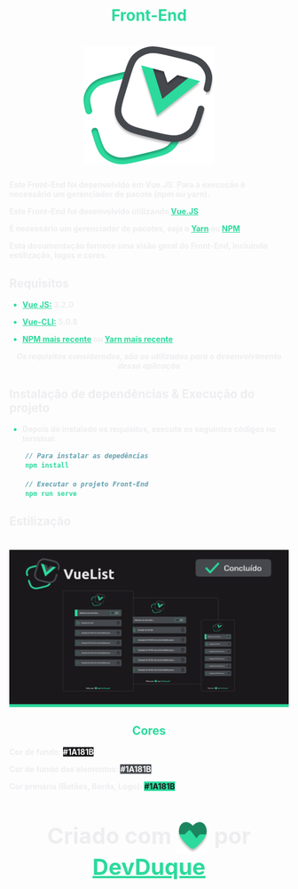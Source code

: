 <h1 align="center"> Front-End </h1>

<h1 align="center">

![Logo](./public/logo.png)

</h1>

Este Front-End foi desenvolvido em Vue.JS. Para a execução é necessário um gerenciador de pacote (npm ou yarn).

<p> Este Front-End foi desenvolvido utilizando <a href="https://br.vuejs.org/">Vue.JS</a></p>

<p> É necessário um gerenciador de pacotes, seja o <a href="https://yarnpkg.com/">Yarn</a> ou <a href="https://www.npmjs.com/">NPM</a> </p>

<p> Esta documentação fornece uma visão geral do Front-End, incluindo estilização, logos e cores.</p>

<h2> Requisitos </h2>

- <p><a href="https://br.vuejs.org/">Vue JS:</a> 3.2.0</p>
- <p><a href="https://cli.vuejs.org/">Vue-CLI:</a> 5.0.8</p>
- <p><a href="https://www.npmjs.com/">NPM mais recente</a> ou <a href="https://yarnpkg.com/">Yarn mais recente</a></p>

<p style="font-style: italic; text-align: center; "> Os requisitos considerados, são os utilizados para o desenvolvimento dessa aplicação </p>

<h2> Instalação de dependências & Execução do projeto</h2>

- <p> Depois de instalado os requisitos, execute os seguintes códigos no terminal: </p>

```javascript
    // Para instalar as depedências
    npm install

    // Executar o projeto Front-End
    npm run serve
```

<h2> Estilização </h2>

<h1 align="center">

![Logo](./public/Vue.png)

</h1>

<h2 align="center"><span> Cores </span></h2>

<p> Cor de fundo: <span style="background-color: #1A181B; color: #FFF"> #1A181B </span></p>
<p> Cor de fundo dos elementos: <span style="background-color: #45484D; color: #FFF"> #1A181B </span></p>
<p> Cor primária (Botões, Borda, Logo): <span style="background-color: #2CDA9D; color: #1A181B"> #1A181B </span></p>

<h3 align="center">
      Criado com
      <img
        src="./public/Heart.png"
        alt="IconeCoração"
      />
      por <a href="https://github.com/DevDuque">DevDuque</a>
    </h3>
<style>
    *, a {
        color: #2CDA9D;
        font-weight: bold;
    }
    
    a:hover {
        color: #1f996e;
        transition: color 350ms cubic-bezier(0.4, 0, 0.2, 1);
        text-decoration:none;
    }

    p, h2, h3, h4 {
        color: #EEEDF0;
        font-weight: bold;
    }

    h3 {
        font-size: 2.5rem;
    }

    img {
        vertical-align: middle;
    }

</style>
